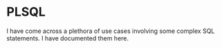# PLSQL
I have come across a plethora of use cases involving some complex SQL statements. I have documented them here.
